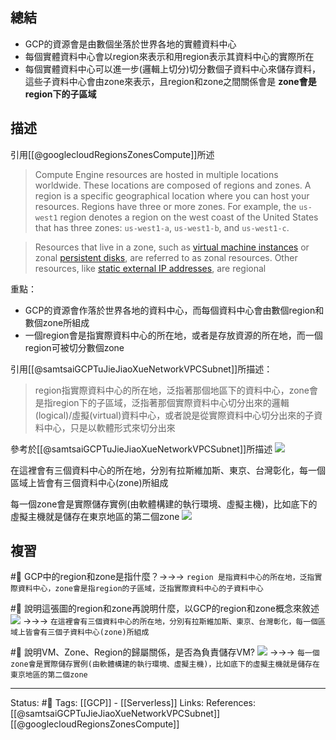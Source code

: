 

## 總結
- GCP的資源會是由數個坐落於世界各地的實體資料中心
- 每個實體資料中心會以region來表示和用region表示其資料中心的實際所在
- 每個實體資料中心可以進一步(邏輯上切分)切分數個子資料中心來儲存資料，這些子資料中心會由zone來表示，且region和zone之間關係會是 **zone會是region下的子區域**

## 描述
引用[[@googlecloudRegionsZonesCompute]]所述
> Compute Engine resources are hosted in multiple locations worldwide. These locations are composed of regions and zones. A region is a specific geographical location where you can host your resources. Regions have three or more zones. For example, the `us-west1` region denotes a region on the west coast of the United States that has three zones: `us-west1-a`, `us-west1-b`, and `us-west1-c`.

> Resources that live in a zone, such as [virtual machine instances](https://cloud.google.com/compute/docs/instances) or zonal [persistent disks](https://cloud.google.com/compute/docs/disks), are referred to as zonal resources. Other resources, like [static external IP addresses](https://cloud.google.com/compute/docs/ip-addresses#reservedaddress), are regional

重點：
- GCP的資源會作落於世界各地的資料中心，而每個資料中心會由數個region和數個zone所組成
- 一個region會是指實際資料中心的所在地，或者是存放資源的所在地，而一個region可被切分數個zone


引用[[@samtsaiGCPTuJieJiaoXueNetworkVPCSubnet]]所描述：
> region指實際資料中心的所在地，泛指著那個地區下的資料中心，zone會是指region下的子區域，泛指著那個實際資料中心切分出來的邏輯(logical)/虛擬(virtual)資料中心，或者說是從實際資料中心切分出來的子資料中心，只是以軟體形式來切分出來

參考於[[@samtsaiGCPTuJieJiaoXueNetworkVPCSubnet]]所描述
![](https://res.cloudinary.com/dqfxgtyoi/image/upload/v1653328292/blog/network/serverless/GCP-region_zone_zrcusp.png)

在這裡會有三個資料中心的所在地，分別有拉斯維加斯、東京、台灣彰化，每一個區域上皆會有三個資料中心(zone)所組成

每一個zone會是實際儲存實例(由軟體構建的執行環境、虛擬主機)，比如底下的虛擬主機就是儲存在東京地區的第二個zone
![](https://i.ytimg.com/vi/yygf4MOmI-E/maxresdefault.jpg)


## 複習

#🧠 GCP中的region和zone是指什麼？->->-> `region 是指資料中心的所在地，泛指實際資料中心，zone會是指region的子區域，泛指實際資料中心的子資料中心`

#🧠 說明這張圖的region和zone再說明什麼，以GCP的region和zone概念來敘述 ![](https://res.cloudinary.com/dqfxgtyoi/image/upload/v1653328292/blog/network/serverless/GCP-region_zone_zrcusp.png) ->->-> `在這裡會有三個資料中心的所在地，分別有拉斯維加斯、東京、台灣彰化，每一個區域上皆會有三個子資料中心(zone)所組成`

#🧠 說明VM、Zone、Region的歸屬關係，是否為負責儲存VM? ![](https://i.ytimg.com/vi/yygf4MOmI-E/maxresdefault.jpg) ->->-> `每一個zone會是實際儲存實例(由軟體構建的執行環境、虛擬主機)，比如底下的虛擬主機就是儲存在東京地區的第二個zone`

---
Status: #🌱 
Tags: 
[[GCP]] - [[Serverless]]
Links:
References:
[[@samtsaiGCPTuJieJiaoXueNetworkVPCSubnet]]
[[@googlecloudRegionsZonesCompute]]